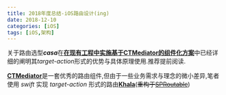 ```yaml
---
title: 2018年度总结-iOS路由设计(ing)
date: 2018-12-10
categories: [iOS]
tags: [iOS,架构]
---
```


关于路由选型***casa***在[**在现有工程中实施基于CTMediator的组件化方案**](https://casatwy.com/modulization_in_action.html)中已经详细的阐明其*target-action*形式的优势与具体原理使用.推荐提前阅读.

[**CTMediator**](https://github.com/casatwy/CTMediator)是一套优秀的路由组件,但由于一些业务需求与理念的微小差异,笔者使用 *swift* 实现 *target-action* 形式的路由[**Khala**](https://github.com/linhay/Khala)(~~重构于[SPRoutable](https://github.com/linhay/Routable)~~)

<!-- more -->

